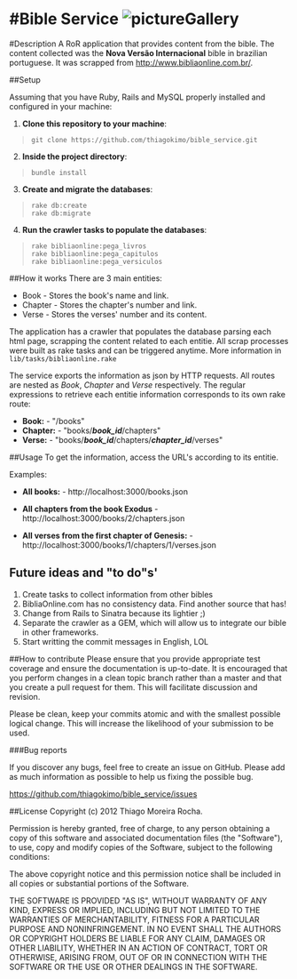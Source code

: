 #Bible Service
![pictureGallery](http://static.guim.co.uk/sys-images/Guardian/Pix/pictures/2011/2/11/1297427584196/Bible-007.jpg "bible")
=============

#Description
A RoR application that provides content from the bible. The content collected was the <b>Nova Versão Internacional</b> bible
in brazilian portuguese. It was scrapped from <a>http://www.bibliaonline.com.br/</a>.

##Setup

Assuming that you have Ruby, Rails and MySQL properly installed and configured in your machine:

1. <b>Clone this repository to your machine</b>:
  
  > `git clone https://github.com/thiagokimo/bible_service.git`

2. <b>Inside the project directory</b>:
  
  > `bundle install`

3. <b>Create and migrate the databases</b>:
  
  > `rake db:create`<br>
  > `rake db:migrate`

4. <b>Run the crawler tasks to populate the databases</b>:
  
  > `rake bibliaonline:pega_livros`<br>
  > `rake bibliaonline:pega_capitulos`<br>
  > `rake bibliaonline:pega_versiculos`

##How it works
There are 3 main entities:

* Book - Stores the book's name and link.
* Chapter - Stores the chapter's number and link.
* Verse - Stores the verses' number and its content.

The application has a crawler that populates the database parsing each html page, scrapping the content related to each
entitie. All scrap processes were built as rake tasks and can be triggered anytime. More information in `lib/tasks/bibliaonline.rake`

The service exports the information as json by HTTP requests. All routes are nested as <i>Book</i>, <i>Chapter</i> and <i>Verse</i>
respectively. The regular expressions to retrieve each entitie information corresponds to its own rake route:

* <b>Book:</b> - "/books"
* <b>Chapter:</b> - "books/<b><i>book_id</i></b>/chapters"
* <b>Verse:</b> - "books/<b><i>book_id</i></b>/chapters/<b><i>chapter_id</i></b>/verses"

##Usage
To get the information, access the URL's according to its entitie.

Examples:

* <b>All books:</b> - http://localhost:3000/books.json

* <b> All chapters from the book Exodus</b> - http://localhost:3000/books/2/chapters.json

* <b>All verses from the first chapter of Genesis:</b> - http://localhost:3000/books/1/chapters/1/verses.json

## Future ideas and "to do"s'

1. Create tasks to collect information from other bibles  
2. BibliaOnline.com has no consistency data. Find another source that has!
3. Change from Rails to Sinatra because its lightier ;)
4. Separate the crawler as a GEM, which will allow us to integrate our bible in other frameworks.
5. Start writting the commit messages in English, LOL

##How to contribute
Please ensure that you provide appropriate test coverage and ensure the documentation is up-to-date. It is encouraged that you perform changes in a clean topic branch rather than a master and that you create a pull request for them. This will facilitate discussion and revision.

Please be clean, keep your commits atomic and with the smallest possible logical change. This will increase the likelihood of your submission to be used.

###Bug reports

If you discover any bugs, feel free to create an issue on GitHub. Please add as much information as possible to help us fixing the possible bug.

https://github.com/thiagokimo/bible_service/issues

##License
Copyright (c) 2012 Thiago Moreira Rocha.

Permission is hereby granted, free of charge, to any person obtaining
a copy of this software and associated documentation files (the
"Software"), to use, copy and modify copies of the Software, subject
to the following conditions:

The above copyright notice and this permission notice shall be
included in all copies or substantial portions of the Software.

THE SOFTWARE IS PROVIDED "AS IS", WITHOUT WARRANTY OF ANY KIND,
EXPRESS OR IMPLIED, INCLUDING BUT NOT LIMITED TO THE WARRANTIES OF
MERCHANTABILITY, FITNESS FOR A PARTICULAR PURPOSE AND
NONINFRINGEMENT. IN NO EVENT SHALL THE AUTHORS OR COPYRIGHT HOLDERS BE
LIABLE FOR ANY CLAIM, DAMAGES OR OTHER LIABILITY, WHETHER IN AN ACTION
OF CONTRACT, TORT OR OTHERWISE, ARISING FROM, OUT OF OR IN CONNECTION
WITH THE SOFTWARE OR THE USE OR OTHER DEALINGS IN THE SOFTWARE.




